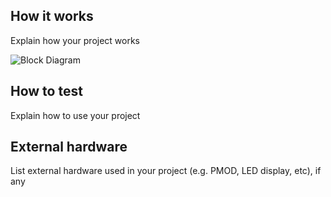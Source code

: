 <!---

This file is used to generate your project datasheet. Please fill in the information below and delete any unused
sections.

You can also include images in this folder and reference them in the markdown. Each image must be less than
512 kb in size, and the combined size of all images must be less than 1 MB.
-->

## How it works

Explain how your project works

![Block Diagram]("diagram.png")

## How to test

Explain how to use your project

## External hardware

List external hardware used in your project (e.g. PMOD, LED display, etc), if any
